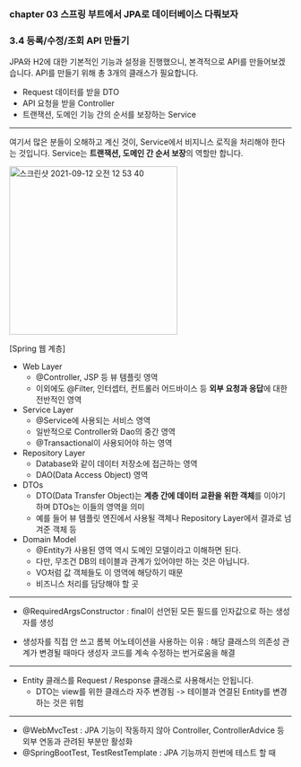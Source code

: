 ### chapter 03 스프링 부트에서 JPA로 데이터베이스 다뤄보자
### 3.4 등록/수정/조회 API 만들기 
JPA와 H2에 대한 기본적인 기능과 설정을 진행했으니, 본격적으로 API를 만들어보겠습니다.
API를 만들기 위해 총 3개의 클래스가 필요합니다.
- Request 데이터를 받을 DTO
- API 요청을 받을 Controller
- 트랜잭션, 도메인 기능 간의 순서를 보장하는 Service

---
여기서 많은 분들이 오해하고 계신 것이, Service에서 비지니스 로직을 처리해야 한다는 것입니다.
Service는 **트랜잭션, 도메인 간 순서 보장**의 역할만 합니다.

<img width="300" alt="스크린샷 2021-09-12 오전 12 53 40" src="https://user-images.githubusercontent.com/45681372/132953710-ffe44896-bde6-469a-9cac-6155d2818904.png">

[Spring 웹 계층]
- Web Layer
  - @Controller, JSP 등 뷰 템플릿 영역
  - 이외에도 @Filter, 인터셉터, 컨트롤러 어드바이스 등 **외부 요청과 응답**에 대한 전반적인 영역
- Service Layer
  - @Service에 사용되는 서비스 영역
  - 일반적으로 Controller와 Dao의 중간 영역
  - @Transactional이 사용되어야 하는 영역 
- Repository Layer
  - Database와 같이 데이터 저장소에 접근하는 영역
  - DAO(Data Access Object) 영역
- DTOs
  - DTO(Data Transfer Object)는 **계층 간에 데이터 교환을 위한 객체**를 이야기하며 DTOs는 이들의 영역을 의미
  - 예를 들어 뷰 템플릿 엔진에서 사용될 객체나 Repository Layer에서 결과로 넘겨준 객체 등
- Domain Model
  - @Entity가 사용된 영역 역시 도메인 모델이라고 이해하면 된다.
  - 다만, 무조건 DB의 테이블과 관계가 있어야만 하는 것은 아닙니다.
  - VO처럼 값 객체들도 이 영역에 해당하기 때문
  - 비즈니스 처리를 담당해야 할 곳
---

- @RequiredArgsConstructor : final이 선언된 모든 필드를 인자값으로 하는 생성자를 생성

- 생성자를 직접 안 쓰고 롬복 어노테이션을 사용하는 이유 : 
해당 클래스의 의존성 관계가 변경될 때마다 생성자 코드를 계속 수정하는 번거로움을 해결

---
- Entity 클래스를 Request / Response 클래스로 사용해서는 안됩니다.
  - DTO는 view를 위한 클래스라 자주 변경됨 -> 테이블과 연결된 Entity를 변경하는 것은 위험
---
- @WebMvcTest : JPA 기능이 작동하지 않아 Controller, ControllerAdvice 등 외부 연동과 관려된 부분만 활성화
- @SpringBootTest, TestRestTemplate : JPA 기능까지 한번에 테스트 할 때 